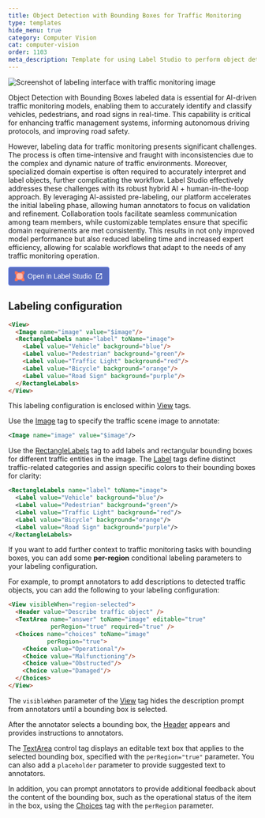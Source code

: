 ```yaml
---
title: Object Detection with Bounding Boxes for Traffic Monitoring
type: templates
hide_menu: true
category: Computer Vision
cat: computer-vision
order: 1103
meta_description: Template for using Label Studio to perform object detection with rectangular bounding boxes for traffic monitoring.
---
```


![Screenshot of labeling interface with traffic monitoring image](/images/templates-misc/bbox-traffic.png)

Object Detection with Bounding Boxes labeled data is essential for AI-driven traffic monitoring models, enabling them to accurately identify and classify vehicles, pedestrians, and road signs in real-time. This capability is critical for enhancing traffic management systems, informing autonomous driving protocols, and improving road safety.

However, labeling data for traffic monitoring presents significant challenges. The process is often time-intensive and fraught with inconsistencies due to the complex and dynamic nature of traffic environments. Moreover, specialized domain expertise is often required to accurately interpret and label objects, further complicating the workflow. Label Studio effectively addresses these challenges with its robust hybrid AI + human-in-the-loop approach. By leveraging AI-assisted pre-labeling, our platform accelerates the initial labeling phase, allowing human annotators to focus on validation and refinement. Collaboration tools facilitate seamless communication among team members, while customizable templates ensure that specific domain requirements are met consistently. This results in not only improved model performance but also reduced labeling time and increased expert efficiency, allowing for scalable workflows that adapt to the needs of any traffic monitoring operation.

<a href="https://app.humansignal.com/b/NjYy"
  target="_blank" rel="noopener" aria-label="Open in Label Studio" style="all:unset;cursor:pointer;display:inline-flex;align-items:center;justify-content:center;border-radius:4px;border:1px solid rgb(109,135,241);padding:8px 12px;background:rgb(87 108 193);color:white;font-weight:500;font-family:sans-serif;gap:6px;transition:background 0.2s ease;" onmouseover="this.style.background='rgb(97 122 218)'" onmouseout="this.style.background='rgb(87 108 193)'">
  <svg style="width:20px;height:20px" viewBox="0 0 26 26" fill="none"><path fill="#FFBAAA" d="M3.5 4.5h19v18h-19z"/><path fill-rule="evenodd" clip-rule="evenodd" d="M25.7 7.503h-7.087V5.147H7.588V2.792h11.025V.436H25.7v7.067Zm-18.112 0H5.225v10.994H2.863V7.503H.5V.436h7.088v7.067Zm0 18.061v-7.067H.5v7.067h7.088ZM25.7 18.497v7.067h-7.088v-2.356H7.588v-2.355h11.025v-2.356H25.7Zm-2.363 0V7.503h-2.363v10.994h2.363Z" fill="#FF7557"/></svg>
  <span style="font-size:14px">Open in Label Studio</span>
  <svg style="width:16px;height:16px" viewBox="0 0 24 24"><path d="M14,3V5H17.59L7.76,14.83L9.17,16.24L19,6.41V10H21V3M19,19H5V5H12V3H5C3.89,3 3,3.9 3,5V19A2,2 0 0,0 5,21H19A2,2 0 0,0 21,19V12H19V19Z" fill="white"/></svg>
</a>

## Labeling configuration

```html
<View>
  <Image name="image" value="$image"/>
  <RectangleLabels name="label" toName="image">
    <Label value="Vehicle" background="blue"/>
    <Label value="Pedestrian" background="green"/>
    <Label value="Traffic Light" background="red"/>
    <Label value="Bicycle" background="orange"/>
    <Label value="Road Sign" background="purple"/>
  </RectangleLabels>
</View>
```

This labeling configuration is enclosed within <a href="https://labelstud.io/tags/view">View</a> tags.

Use the <a href="https://labelstud.io/tags/image">Image</a> tag to specify the traffic scene image to annotate:

```xml
<Image name="image" value="$image"/>
```

Use the <a href="https://labelstud.io/tags/rectanglelabels">RectangleLabels</a> tag to add labels and rectangular bounding boxes for different traffic entities in the image. The <a href="https://labelstud.io/tags/label">Label</a> tags define distinct traffic-related categories and assign specific colors to their bounding boxes for clarity:

```xml
<RectangleLabels name="label" toName="image">
  <Label value="Vehicle" background="blue"/>
  <Label value="Pedestrian" background="green"/>
  <Label value="Traffic Light" background="red"/>
  <Label value="Bicycle" background="orange"/>
  <Label value="Road Sign" background="purple"/>
</RectangleLabels>
```

If you want to add further context to traffic monitoring tasks with bounding boxes, you can add some <strong>per-region</strong> conditional labeling parameters to your labeling configuration.

For example, to prompt annotators to add descriptions to detected traffic objects, you can add the following to your labeling configuration:

```html
<View visibleWhen="region-selected">
  <Header value="Describe traffic object" />
  <TextArea name="answer" toName="image" editable="true"
            perRegion="true" required="true" />
  <Choices name="choices" toName="image"
           perRegion="true">
    <Choice value="Operational"/>
    <Choice value="Malfunctioning"/>
    <Choice value="Obstructed"/>
    <Choice value="Damaged"/>
  </Choices>
</View>
```

The <code>visibleWhen</code> parameter of the <a href="https://labelstud.io/tags/view">View</a> tag hides the description prompt from annotators until a bounding box is selected.

After the annotator selects a bounding box, the <a href="https://labelstud.io/tags/header">Header</a> appears and provides instructions to annotators.

The <a href="https://labelstud.io/tags/textarea">TextArea</a> control tag displays an editable text box that applies to the selected bounding box, specified with the <code>perRegion="true"</code> parameter. You can also add a <code>placeholder</code> parameter to provide suggested text to annotators.

In addition, you can prompt annotators to provide additional feedback about the content of the bounding box, such as the operational status of the item in the box, using the <a href="https://labelstud.io/tags/choices">Choices</a> tag with the <code>perRegion</code> parameter.
